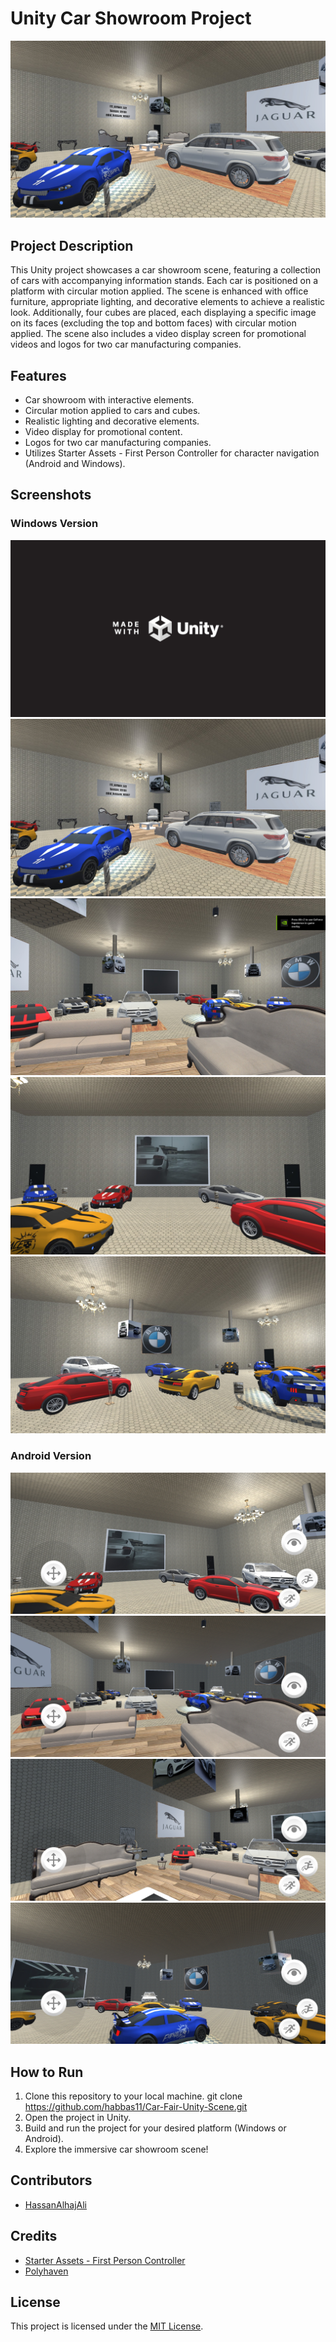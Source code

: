 # Unity Car Showroom Project

![Project Banner](./Screenshots/W2.jpg)

## Project Description

This Unity project showcases a car showroom scene, featuring a collection of cars with accompanying information stands. Each car is positioned on a platform with circular motion applied. The scene is enhanced with office furniture, appropriate lighting, and decorative elements to achieve a realistic look. Additionally, four cubes are placed, each displaying a specific image on its faces (excluding the top and bottom faces) with circular motion applied. The scene also includes a video display screen for promotional videos and logos for two car manufacturing companies.

## Features

- Car showroom with interactive elements.
- Circular motion applied to cars and cubes.
- Realistic lighting and decorative elements.
- Video display for promotional content.
- Logos for two car manufacturing companies.
- Utilizes Starter Assets - First Person Controller for character navigation (Android and Windows).

## Screenshots

### Windows Version
![Windows Screenshot 1](./Screenshots/W1.jpg)
![Windows Screenshot 2](./Screenshots/W2.jpg)
![Windows Screenshot 3](./Screenshots/W3.jpg)
![Windows Screenshot 4](./Screenshots/W4.jpg)
![Windows Screenshot 5](./Screenshots/W5.jpg)


### Android Version
![Android Screenshot 1](./Screenshots/A2.jpg)
![Android Screenshot 2](./Screenshots/A3.jpg)
![Android Screenshot 3](./Screenshots/A4.jpg)
![Android Screenshot 4](./Screenshots/A5.jpg)


## How to Run

1. Clone this repository to your local machine.
git clone https://github.com/habbas11/Car-Fair-Unity-Scene.git
2. Open the project in Unity.
3. Build and run the project for your desired platform (Windows or Android).
4. Explore the immersive car showroom scene!

## Contributors

- [HassanAlhajAli](https://github.com/HassanAlhajAli)

## Credits

- [Starter Assets - First Person Controller](https://assetstore.unity.com/packages/essentials/starterassets-firstperson-updates-in-new-charactercontroller-pac-196525)
- [Polyhaven](https://polyhaven.com/)

## License

This project is licensed under the [MIT License](https://opensource.org/license/mit/).

